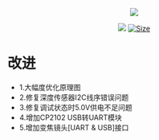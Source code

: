 <p align="center">
  <img src="https://zengwangfa.oss-cn-shanghai.aliyuncs.com/rov/sub_master(vector).png"/>
</p>

<p align="center">
  <a href="https://www.altium.com/"><img src="https://img.shields.io/badge/tool-Altuim Designer-brigreen.svg?style=flat-square"></a>
  <a href="https://img.shields.io"><img src="https://img.shields.io/github/repo-size/ROV-Master/rovmaster-hardware?style=flat-square" alt="Size"></a>
</p>




# 改进
- 1.大幅度优化原理图
- 2.修复深度传感器I2C线序错误问题
- 3.修复调试状态时5.0V供电不足问题
- 4.增加CP2102 USB转UART模块
- 5.增加变焦镜头[UART & USB]接口




